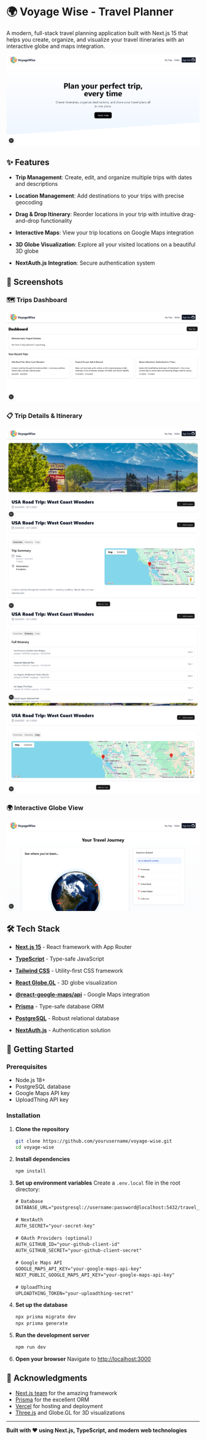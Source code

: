 # 🌍 Voyage Wise - Travel Planner

A modern, full-stack travel planning application built with Next.js 15 that helps you create, organize, and visualize your travel itineraries with an interactive globe and maps integration.

![Landing Page](.images/LandingPage.png)

## ✨ Features

- **Trip Management**: Create, edit, and organize multiple trips with dates and descriptions
- **Location Management**: Add destinations to your trips with precise geocoding
- **Drag & Drop Itinerary**: Reorder locations in your trip with intuitive drag-and-drop functionality
- **Interactive Maps**: View your trip locations on Google Maps integration
- **3D Globe Visualization**: Explore all your visited locations on a beautiful 3D globe

- **NextAuth.js Integration**: Secure authentication system

## 📸 Screenshots

### 🗺️ Trips Dashboard

![Trips Page](.images/TripsPage.png)

### 📋 Trip Details & Itinerary

![Trip Page 1](.images/TripPag1.png)
![Trip Page 2](.images/TripPage2.png)
![Trip Page 3](.images/TripPage3.png)
![Trip Page 4](.images/TripPage4.png)

### 🌍 Interactive Globe View

![Globe Page](.images/GlobePage.png)

## 🛠️ Tech Stack

- **[Next.js 15](https://nextjs.org/)** - React framework with App Router
- **[TypeScript](https://www.typescriptlang.org/)** - Type-safe JavaScript
- **[Tailwind CSS](https://tailwindcss.com/)** - Utility-first CSS framework
- **[React Globe.GL](https://github.com/vasturiano/react-globe.gl)** - 3D globe visualization
- **[@react-google-maps/api](https://www.npmjs.com/package/@react-google-maps/api)** - Google Maps integration

- **[Prisma](https://www.prisma.io/)** - Type-safe database ORM
- **[PostgreSQL](https://www.postgresql.org/)** - Robust relational database
- **[NextAuth.js](https://next-auth.js.org/)** - Authentication solution

## 🚀 Getting Started

### Prerequisites

- Node.js 18+
- PostgreSQL database
- Google Maps API key
- UploadThing API key

### Installation

1. **Clone the repository**

   ```bash
   git clone https://github.com/yourusername/voyage-wise.git
   cd voyage-wise
   ```

2. **Install dependencies**

   ```bash
   npm install
   ```

3. **Set up environment variables**
   Create a `.env.local` file in the root directory:

   ```env
   # Database
   DATABASE_URL="postgresql://username:password@localhost:5432/travel_planner"

   # NextAuth
   AUTH_SECRET="your-secret-key"

   # OAuth Providers (optional)
   AUTH_GITHUB_ID="your-github-client-id"
   AUTH_GITHUB_SECRET="your-github-client-secret"

   # Google Maps API
   GOOGLE_MAPS_API_KEY="your-google-maps-api-key"
   NEXT_PUBLIC_GOOGLE_MAPS_API_KEY="your-google-maps-api-key"

   # UploadThing
   UPLOADTHING_TOKEN="your-uploadthing-secret"
   ```

4. **Set up the database**

   ```bash
   npx prisma migrate dev
   npx prisma generate
   ```

5. **Run the development server**

   ```bash
   npm run dev
   ```

6. **Open your browser**
   Navigate to [http://localhost:3000](http://localhost:3000)

## 🙏 Acknowledgments

- [Next.js team](https://nextjs.org/) for the amazing framework
- [Prisma](https://www.prisma.io/) for the excellent ORM
- [Vercel](https://vercel.com/) for hosting and deployment
- [Three.js](https://threejs.org/) and Globe.GL for 3D visualizations

---

**Built with ❤️ using Next.js, TypeScript, and modern web technologies**
